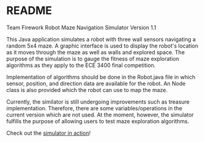 # README

Team Firework Robot Maze Navigation Simulator
Version 1.1

This Java application simulates a robot with three wall sensors navigating a random 5x4 maze.
A graphic interface is used to display the robot's location as it moves through the maze as well as walls and explored space.
The purpose of the simulation is to gauge the fitness of maze exploration algorithms as they apply to the ECE 3400 final competition.

Implementation of algorithms should be done in the Robot.java file in which sensor, position, and direction data are available for the robot.
An Node class is also provided which the robot can use to map the maze.

Currently, the similator is still undergoing improvements such as treasure implementation. Therefore, there are some variables/operations
in the current version which are not used. At the moment, however, the simulator fulfills the purpose of allowing users to test
maze exploration algorithms.

Check out the [simulator in action](https://www.youtube.com/watch?v=oiz-XoUyRE8)!
